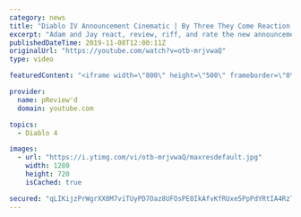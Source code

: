 ```yaml
---
category: news
title: "Diablo IV Announcement Cinematic | By Three They Come Reaction / Review / Rating"
excerpt: "Adam and Jay react, review, riff, and rate the new announcement cinematic everyone wanted to see last year at Blizzcon, Diablo IV 'By Three They Come'."
publishedDateTime: 2019-11-08T12:00:11Z
originalUrl: "https://youtube.com/watch?v=otb-mrjvwaQ"
type: video

featuredContent: "<iframe width=\"800\" height=\"500\" frameborder=\"0\" src=\"https://www.youtube.com/embed/otb-mrjvwaQ\" allow=\"accelerometer; autoplay; encrypted-media; gyroscope; picture-in-picture\" allowfullscreen></iframe>"

provider:
  name: pReview'd
  domain: youtube.com

topics:
  - Diablo 4

images:
  - url: "https://i.ytimg.com/vi/otb-mrjvwaQ/maxresdefault.jpg"
    width: 1280
    height: 720
    isCached: true

secured: "qLIKijzPrWgrXX0M7viTUyPD7Oaz8UFOsPE0IkAfvKfRUxe5PpPdYRtIA4RzTSaOeFcHcq6lDQcvXRcrX2Qh4RLcB39FfiLVx+V+4ZzZwF6UbX/8cQcafpYVHVjEXNTO0UuASp4o4rCE0jSpUTA4frjjW8SI2p0iFBCqJwSFL7uT8ArFQeZKh+WWKM7ht+ASuGoBaeKAq3h5snSw6yhNM8R5mODqtF4v/Elyj19ouw0ORAEylm1UdcCz7l9jls6/NwjefuljbZI2uAQmkes0grMAR5nec/yOVKWIdB5EOHNlqOf/kxHqt6EjL3t82J2w0NwRCWJsovnpCNwasN7gdiaoC22nTBo3mH3ulz4/USJxaZDRX9Itb/Hg6twnHSuVm+VJ3zrOPqXolaKQatmeAAcaSBqksSVeTPvOpNpgwMKgY9QrZxsiF/i+PCZoV3tb;1wLB1BUNR2lT0y/hUmMY/g=="
---
```


